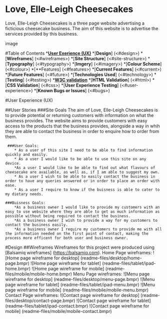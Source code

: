 # Love, Elle-Leigh Cheesecakes
Love, Elle-Leigh Cheesecakes is a three page website advertising a ficticious cheesecake business. The aim of this website is to advertise the services provided by this business.

image

#Table of Contents
*[**User Exerience (UX)**](<#ux>)
*[**Design**] (<#design>)
    *[**Wireframes**] (<#wireframes>)
    *[**Site Structure**] (<#site-structure>)
    *[**Typography**] (<#typography>)
    *[**Imgery**] (<#imagery>)
    *[**Colour Scheme**] (<#colour>)
*[**Features] (<#features>)
    *[**Current Features**] (<#current>)
    *[**Future Features**] (<#future>)
*[**Technologies Used**] (<#technology>)
*[**Testing**] (<#testing>)
    *[**W3C validation**](<#w3c>)
        *[**HTML Validation**] (<#html>)
        *[**CSS Validation**] (<#css>)
    *[**User Experience Testing**] (<#user-experience>)
    *[**Known Bugs or Issues**] (<#bugs>)

#User Experience (UX)

##User Stories
    ###Site Goals
    The aim of Love, Elle-Leigh Cheesecakes is to provide potential or returning customers with information on what the business provides. The website aims to provide customers with easy access to the products that the business provides, alongside a way in whih they are able to contact the business in order to enquire how to order from them.

     ###User Goals:
        * As a user of this site I need to be able to find information quickly and easily.
        * As a user I would like to be able to use this site on any device.
        *As a user I would like to be able to find out what flavours of cheesecake are available, as well as, if I am able to suggest my own.
        * As a user I wish to be able to easily contact the business in order to have any queries answered or in order to place an order with ease.
        * As a user I require to know if the buisness is able to cater to my dietary needs.

    ###Buisness Goals:
        *As a business owner I would like to provide my customers with an easy to use website where they are able to get as much information as possible without being required to contact the business.
        *As a business owner I wish to provide a way for my customers to contact the business easily. 
        *As a business owner I require my customers to provide me with all the information needed on the first point of contact, making the process more efficent for both user and business owner.

#Design
    ##Wireframes
    Wireframes for this project were produced using [Balsamiq wireframes] (https://balsamiq.com).
    Home Page wireframes:
    ![Home page wireframe for desktop] (readme-files/desktop/home-page.bmpr)
    ![Home page wireframe for tablet] (readme-files/tablet/ipad-home.bmpr)
    ![Home page wireframe for mobile] (readme-files/mobile/mobile-home.bmpr)
    Menu Page wireframes:
    ![Menu page wireframe for desktop] (readme-files/desktop/menu-page.bmpr)
    ![Menu page wireframe for tablet] (readme-files/tablet/ipad-menu.bmpr)
    ![Menu page wireframe for mobile] (readme-files/mobile/mobile-menu.bmpr)
    Contact Page wireframes:
    ![Contact page wireframe for desktop] (readme-files/desktop/contact-page.bmpr)
    ![Contact page wireframe for tablet] (readme-files/tablet/ipad-contact.bmpr)
    ![Contact page wireframe for mobile] (readme-files/mobile/mobile-contact.bmpr)
